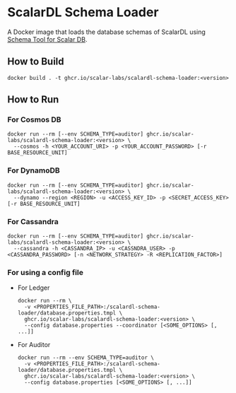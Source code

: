 # ScalarDL Schema Loader

A Docker image that loads the database schemas of ScalarDL using [Schema Tool for Scalar DB](https://github.com/scalar-labs/scalardb/tree/master/schema-loader/).

## How to Build

```console
docker build . -t ghcr.io/scalar-labs/scalardl-schema-loader:<version>
```

## How to Run

### For Cosmos DB

```console
docker run --rm [--env SCHEMA_TYPE=auditor] ghcr.io/scalar-labs/scalardl-schema-loader:<version> \
  --cosmos -h <YOUR_ACCOUNT_URI> -p <YOUR_ACCOUNT_PASSWORD> [-r BASE_RESOURCE_UNIT]
```

### For DynamoDB

```console
docker run --rm [--env SCHEMA_TYPE=auditor] ghcr.io/scalar-labs/scalardl-schema-loader:<version> \
  --dynamo --region <REGION> -u <ACCESS_KEY_ID> -p <SECRET_ACCESS_KEY> [-r BASE_RESOURCE_UNIT]
```

### For Cassandra

```console
docker run --rm [--env SCHEMA_TYPE=auditor] ghcr.io/scalar-labs/scalardl-schema-loader:<version> \
  --cassandra -h <CASSANDRA_IP> -u <CASSNDRA_USER> -p <CASSANDRA_PASSWORD> [-n <NETWORK_STRATEGY> -R <REPLICATION_FACTOR>]
```

### For using a config file

* For Ledger
  ```console
  docker run --rm \
    -v <PROPERTIES_FILE_PATH>:/scalardl-schema-loader/database.properties.tmpl \
    ghcr.io/scalar-labs/scalardl-schema-loader:<version> \
    --config database.properties --coordinator [<SOME_OPTIONS> [, ...]]
  ```

* For Auditor
  ```console
  docker run --rm --env SCHEMA_TYPE=auditor \
    -v <PROPERTIES_FILE_PATH>:/scalardl-schema-loader/database.properties.tmpl \
    ghcr.io/scalar-labs/scalardl-schema-loader:<version> \
    --config database.properties [<SOME_OPTIONS> [, ...]]
  ```
